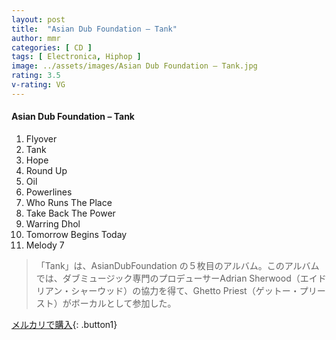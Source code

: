 ```yaml
---
layout: post
title:  "Asian Dub Foundation – Tank"
author: mmr
categories: [ CD ]
tags: [ Electronica, Hiphop ]
image: ../assets/images/Asian Dub Foundation – Tank.jpg
rating: 3.5
v-rating: VG
---
```


#### Asian Dub Foundation – Tank

1. Flyover
2. Tank
3. Hope
4. Round Up
5. Oil
6. Powerlines
7. Who Runs The Place
8. Take Back The Power
9. Warring Dhol
10. Tomorrow Begins Today
11. Melody 7

> 「Tank」は、AsianDubFoundation の５枚目のアルバム。このアルバムでは、ダブミュージック専門のプロデューサーAdrian Sherwood（エイドリアン・シャーウッド）の協力を得て、Ghetto Priest（ゲットー・プリースト）がボーカルとして参加した。

[メルカリで購入](https://jp.mercari.com/item/m14272970015){: .button1}
